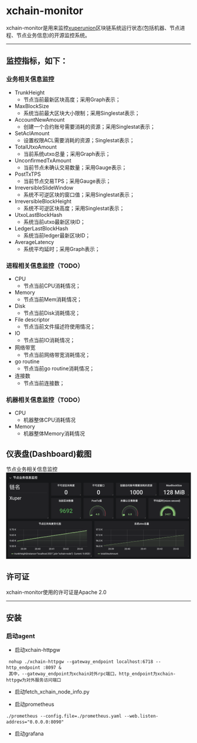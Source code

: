 # xchain-monitor

xchain-monitor是用来监控[xuperunion](https://github.com/xuperchain/xuperunion)区块链系统运行状态(包括机器、节点进程、节点业务信息)的开源监控系统。

-----------

## 监控指标，如下：

### 业务相关信息监控

* TrunkHeight
  - 节点当前最新区块高度；采用Graph表示；
* MaxBlockSize
  - 系统当前最大区块大小限制；采用Singlestat表示；
* AccountNewAmount
  - 创建一个合约账号需要消耗的资源；采用Singlestat表示；
* SetAclAmount
  - 设置权限ACL需要消耗的资源；Singlestat表示；
* TotalUtxoAmount
  - 当前系统utxo总量；采用Graph表示；
* UnconfirmedTxAmount
  - 当前节点未确认交易数量；采用Gauge表示；
* PostTxTPS
  - 当前节点交易TPS；采用Gauge表示；
* IrreversibleSlideWindow
  - 系统不可逆区块的窗口值；采用Singlestat表示；
* IrreversibleBlockHeight
  - 系统不可逆区块高度；采用Singlestat表示；
* UtxoLastBlockHash
  - 系统当前utxo最新区块ID；
* LedgerLastBlockHash
  - 系统当前ledger最新区块ID；
* AverageLatency
  - 系统平均延时；采用Graph表示；
  
### 进程相关信息监控（TODO）

* CPU
  - 节点当前CPU消耗情况；
* Memory
  - 节点当前Mem消耗情况；
* Disk
  - 节点当前Disk消耗情况；
* File descriptor
  - 节点当前文件描述符使用情况；
* IO
  - 节点当前IO消耗情况；
* 网络带宽
  - 节点当前网络带宽消耗情况；
* go routine
  - 节点当前go routine消耗情况；
* 连接数
  - 节点当前连接数；
  
### 机器相关信息监控（TODO）
  
* CPU
  - 机器整体CPU消耗情况
* Memory
  - 机器整体Memory消耗情况
  
  
## 仪表盘(Dashboard)截图

节点业务相关信息监控
![xchain-node-info](https://github.com/ToWorld/xuperchain-image/blob/master/xchain-node-info.png)


## 许可证

xchain-monitor使用的许可证是Apache 2.0

------------------

## 安装

### 启动agent

* 启动xchain-httpgw  
```
 nohup ./xchain-httpgw --gateway_endpoint localhost:6718 --http_endpoint :8097 &
 其中，--gateway_endpoint为xchain对外rpc端口，http_endpoint为xchain-httpgw为对外服务访问端口
 ```

* 启动fetch_xchain_node_info.py

* 启动prometheus 
```
./prometheus --config.file=./prometheus.yaml --web.listen-address="0.0.0.0:8090"
```
* 启动grafana

